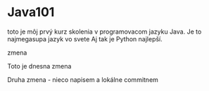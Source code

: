 # Java101

toto je môj prvý kurz skolenia v programovacom jazyku Java. Je to najmegasupa jazyk vo svete 
Aj tak je Python najlepší.

zmena

Toto je dnesna zmena

Druha zmena - nieco napisem a lokálne commitnem
